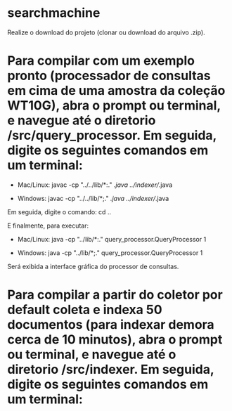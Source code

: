 # searchmachine
Realize o download do projeto (clonar ou download do arquivo .zip).

# Para compilar com um exemplo pronto (processador de consultas em cima de uma amostra da coleção WT10G), abra o prompt ou terminal, e navegue até o diretorio /src/query_processor. Em seguida, digite os seguintes comandos em um terminal:

- Mac/Linux:
javac -cp "../../lib/*:." *.java ../indexer/*.java

- Windows:
javac -cp "../../lib/*;." *.java ../indexer/*.java

Em seguida, digite o comando: cd ..

E finalmente, para executar:

- Mac/Linux:
java -cp "../lib/*:." query_processor.QueryProcessor 1

- Windows:
java -cp "../lib/*;." query_processor.QueryProcessor 1

Será exibida a interface gráfica do processor de consultas.

# Para compilar a partir do coletor **por default coleta e indexa 50 documentos (para indexar demora cerca de 10 minutos)**, abra o prompt ou terminal, e navegue até o diretorio /src/indexer. Em seguida, digite os seguintes comandos em um terminal:


